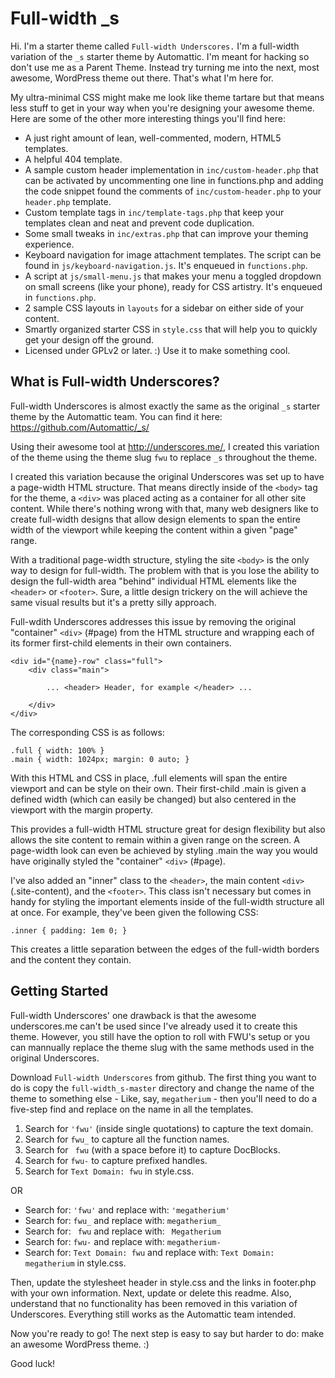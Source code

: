 Full-width _s
===

Hi. I'm a starter theme called `Full-width Underscores.` I'm a full-width variation of the `_s` starter theme by Automattic. I'm meant for hacking so don't use me as a Parent Theme. Instead try turning me into the next, most awesome, WordPress theme out there. That's what I'm here for.

My ultra-minimal CSS might make me look like theme tartare but that means less stuff to get in your way when you're designing your awesome theme. Here are some of the other more interesting things you'll find here:

* A just right amount of lean, well-commented, modern, HTML5 templates.
* A helpful 404 template.
* A sample custom header implementation in `inc/custom-header.php` that can be activated by uncommenting one line in functions.php and adding the code snippet found the comments of `inc/custom-header.php` to your `header.php` template.
* Custom template tags in `inc/template-tags.php` that keep your templates clean and neat and prevent code duplication.
* Some small tweaks in `inc/extras.php` that can improve your theming experience.
* Keyboard navigation for image attachment templates. The script can be found in `js/keyboard-navigation.js`. It's enqueued in `functions.php`.
* A script at `js/small-menu.js` that makes your menu a toggled dropdown on small screens (like your phone), ready for CSS artistry. It's enqueued in `functions.php`.
* 2 sample CSS layouts in `layouts` for a sidebar on either side of your content.
* Smartly organized starter CSS in `style.css` that will help you to quickly get your design off the ground.
* Licensed under GPLv2 or later. :) Use it to make something cool.

What is Full-width Underscores?
---------------

Full-width Underscores is almost exactly the same as the original `_s` starter theme by the Automattic team. You can find it here: https://github.com/Automattic/_s/

Using their awesome tool at http://underscores.me/, I created this variation of the theme using the theme slug `fwu` to replace `_s` throughout the theme.

I created this variation because the original Underscores was set up to have a page-width HTML structure. That means directly inside of the <code>&lt;body&gt;</code> tag for the theme, a <code>&lt;div&gt;</code> was placed acting as a container for all other site content. While there's nothing wrong with that, many web designers like to create full-width designs that allow design elements to span the entire width of the viewport while keeping the content within a given "page" range.

With a traditional page-width structure, styling the site <code>&lt;body&gt;</code> is the only way to design for full-width. The problem with that is you lose the ability to design the full-width area "behind" individual HTML elements like the <code>&lt;header&gt;</code> or <code>&lt;footer&gt;</code>. Sure, a little design trickery on the <body> will achieve the same visual results but it's a pretty silly approach.

Full-wdith Underscores addresses this issue by removing the original "container" <code>&lt;div&gt;</code> (#page) from the HTML structure and wrapping each of its former first-child elements in their own containers.

	<div id="{name}-row" class="full">
		<div class="main">
			
			... <header> Header, for example </header> ...
			
		</div>
	</div>

The corresponding CSS is as follows:

	.full { width: 100% }
	.main { width: 1024px; margin: 0 auto; }

With this HTML and CSS in place, .full elements will span the entire viewport and can be style on their own. Their first-child .main is given a defined width (which can easily be changed) but also centered in the viewport with the margin property. 

This provides a full-width HTML structure great for design flexibility but also allows the site content to remain within a given range on the screen. A page-width look can even be achieved by styling .main the way you would have originally styled the "container" <code>&lt;div&gt;</code> (#page).

I've also added an "inner" class to the <code>&lt;header&gt;</code>, the main content <code>&lt;div&gt;</code> (.site-content), and the <code>&lt;footer&gt;</code>. This class isn't necessary but comes in handy for styling the important elements inside of the full-width structure all at once. For example, they've been given the following CSS:

	.inner { padding: 1em 0; }


This creates a little separation between the edges of the full-width borders and the content they contain.

Getting Started
---------------

Full-width Underscores' one drawback is that the awesome underscores.me can't be used since I've already used it to create this theme. However, you still have the option to roll with FWU's setup or you can mannually replace the theme slug with the same methods used in the original Underscores.

Download `Full-width Underscores` from github. The first thing you want to do is copy the `full-width_s-master` directory and change the name of the theme to something else - Like, say, `megatherium` - then you'll need to do a five-step find and replace on the name in all the templates.

1. Search for `'fwu'` (inside single quotations) to capture the text domain.
2. Search for `fwu_` to capture all the function names.
3. Search for <code>&nbsp;fwu</code> (with a space before it) to capture DocBlocks.
4. Search for `fwu-` to capture prefixed handles.
5. Search for `Text Domain: fwu` in style.css.

OR

* Search for: `'fwu'` and replace with: `'megatherium'`
* Search for: `fwu_` and replace with: `megatherium_`
* Search for: <code>&nbsp;fwu</code> and replace with: <code>&nbsp;Megatherium</code>
* Search for: `fwu-` and replace with: `megatherium-`
* Search for: `Text Domain: fwu` and replace with: `Text Domain: megatherium` in style.css.

Then, update the stylesheet header in style.css and the links in footer.php with your own information. Next, update or delete this readme. Also, understand that no functionality has been removed in this variation of Underscores. Everything still works as the Automattic team intended.

Now you're ready to go! The next step is easy to say but harder to do: make an awesome WordPress theme. :)

Good luck!
